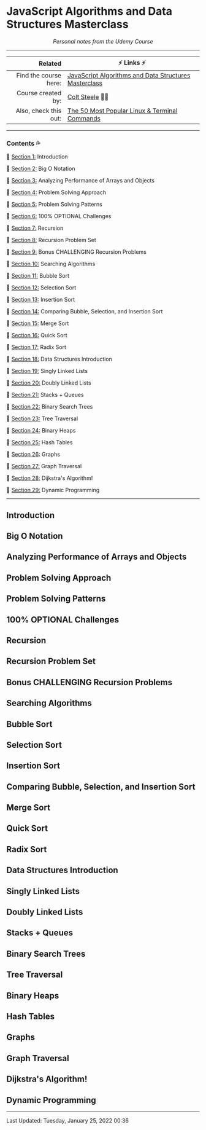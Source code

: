 # JavaScript Algorithms and Data Structures Masterclass #

<center><em>Personal notes from the Udemy Course</em></center>

---

<!-- Table Start -->

|Related| ⚡ Links ⚡|
|-:	|---	|
|Find the course here:   	|[JavaScript Algorithms and Data Structures Masterclass](https://www.udemy.com/course/js-algorithms-and-data-structures-masterclass/)|
|Course created by:   	|[Colt Steele](https://www.youtube.com/c/ColtSteeleCode) 👨‍💻|
|Also, check this out:   	|[The 50 Most Popular Linux & Terminal Commands](https://youtu.be/ZtqBQ68cfJc)|

<!-- Table End -->

---

### Contents 💦 ###

🔹 [Section 1:](#1) Introduction

🔹 [Section 2:](#2) Big O Notation

🔹 [Section 3:](#3) Analyzing Performance of Arrays and Objects

🔹 [Section 4:](#4) Problem Solving Approach

🔹 [Section 5:](#5) Problem Solving Patterns

🔹 [Section 6:](#6) 100% OPTIONAL Challenges

🔹 [Section 7:](#7) Recursion

🔹 [Section 8:](#8) Recursion Problem Set

🔹 [Section 9:](#9) Bonus CHALLENGING Recursion Problems

🔹 [Section 10:](#10) Searching Algorithms

🔹 [Section 11:](#11) Bubble Sort

🔹 [Section 12:](#12) Selection Sort

🔹 [Section 13:](#13) Insertion Sort

🔹 [Section 14:](#14) Comparing Bubble, Selection, and Insertion Sort

🔹 [Section 15:](#15) Merge Sort

🔹 [Section 16:](#16) Quick Sort

🔹 [Section 17:](#17) Radix Sort

🔹 [Section 18:](#18) Data Structures Introduction

🔹 [Section 19:](#19) Singly Linked Lists

🔹 [Section 20:](#20) Doubly Linked Lists

🔹 [Section 21:](#21) Stacks + Queues

🔹 [Section 22:](#22) Binary Search Trees

🔹 [Section 23:](#23) Tree Traversal

🔹 [Section 24:](#24) Binary Heaps

🔹 [Section 25:](#25) Hash Tables

🔹 [Section 26:](#26) Graphs

🔹 [Section 27:](#27) Graph Traversal

🔹 [Section 28:](#28) Dijkstra's Algorithm!

🔹 [Section 29:](#29) Dynamic Programming

---

## Introduction <a name="1"></a>

## Big O Notation <a name="2"></a>

## Analyzing Performance of Arrays and Objects <a name="3"></a>

## Problem Solving Approach <a name="4"></a>

## Problem Solving Patterns <a name="5"></a>

## 100% OPTIONAL Challenges <a name="6"></a>

## Recursion <a name="7"></a>

## Recursion Problem Set <a name="8"></a>

## Bonus CHALLENGING Recursion Problems <a name="9"></a>

## Searching Algorithms <a name="10"></a>

## Bubble Sort <a name="11"></a>

## Selection Sort <a name="12"></a>

## Insertion Sort <a name="13"></a>

## Comparing Bubble, Selection, and Insertion Sort <a name="14"></a>

## Merge Sort <a name="15"></a>

## Quick Sort <a name="16"></a>

## Radix Sort <a name="17"></a>

## Data Structures Introduction <a name="18"></a>

## Singly Linked Lists <a name="19"></a>

## Doubly Linked Lists <a name="20"></a>

## Stacks + Queues <a name="21"></a>

## Binary Search Trees <a name="22"></a>

## Tree Traversal <a name="23"></a>

## Binary Heaps <a name="24"></a>

## Hash Tables <a name="25"></a>

## Graphs <a name="26"></a>

## Graph Traversal <a name="27"></a>

## Dijkstra's Algorithm! <a name="28"></a>

## Dynamic Programming <a name="29"></a>

---
Last Updated:  Tuesday, January 25, 2022 00:36